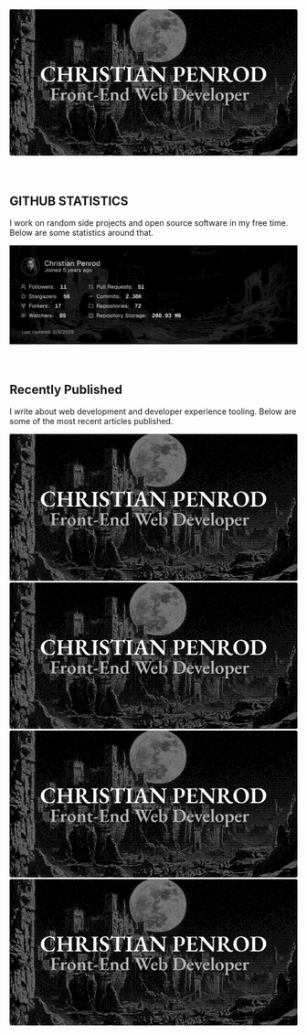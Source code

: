 
<picture>
  <source media="(prefers-color-scheme: dark)" srcset="assets/banner.dark.png?v=6d1417ae-97d4-446d-8814-1d114df4b85b" />
  <source media="(prefers-color-scheme: light)" srcset="assets/banner.light.png?v=6d1417ae-97d4-446d-8814-1d114df4b85b" />
  <img src="assets/banner.dark.png?v=6d1417ae-97d4-446d-8814-1d114df4b85b" alt="Banner" />
</picture>
<br />
<br />
<br />
<h2>GITHUB STATISTICS</h2>
<p>I work on random side projects and open source software in my free time. Below are some statistics around that.</p>
<picture>
  <source media="(min-width: 601px)" srcset="assets/statistics.png?v=6d1417ae-97d4-446d-8814-1d114df4b85b" />
  <source media="(max-width: 600px)" srcset="assets/statistics.png?v=6d1417ae-97d4-446d-8814-1d114df4b85b" />
  <img src="assets/statistics.png?v=6d1417ae-97d4-446d-8814-1d114df4b85b" alt="Github Statistics" />
</picture>
<br />
<br />
<br />
<h2>Recently Published</h2>
<p>I write about web development and developer experience tooling. Below are some of the most recent articles published.</p>
<a href="https://christianpenrod.com/blog/full-text-search-with-astro-db"><picture><source media="(min-width: 601px)" srcset="https://christianpenrod.com/blog/full-text-search-with-astro-db.png?v=6d1417ae-97d4-446d-8814-1d114df4b85b" width="48%" /><source media="(max-width: 600px)" srcset="https://christianpenrod.com/blog/full-text-search-with-astro-db.png?v=6d1417ae-97d4-446d-8814-1d114df4b85b" width="100%" /><img src="assets/banner.dark.png?v=6d1417ae-97d4-446d-8814-1d114df4b85b" alt="Full-Text Search with Astro DB" width="100%" /></picture></a>
<a href="https://christianpenrod.com/blog/summarize-blog-posts-with-typescript-and-gpt"><picture><source media="(min-width: 601px)" srcset="https://christianpenrod.com/blog/summarize-blog-posts-with-typescript-and-gpt.png?v=6d1417ae-97d4-446d-8814-1d114df4b85b" width="48%" /><source media="(max-width: 600px)" srcset="https://christianpenrod.com/blog/summarize-blog-posts-with-typescript-and-gpt.png?v=6d1417ae-97d4-446d-8814-1d114df4b85b" width="100%" /><img src="assets/banner.dark.png?v=6d1417ae-97d4-446d-8814-1d114df4b85b" alt="Summarize Blog Posts with TypeScript and GPT" width="100%" /></picture></a>
<a href="https://christianpenrod.com/blog/astro-shiki-syntax-highlighting-with-css-variables"><picture><source media="(min-width: 601px)" srcset="https://christianpenrod.com/blog/astro-shiki-syntax-highlighting-with-css-variables.png?v=6d1417ae-97d4-446d-8814-1d114df4b85b" width="48%" /><source media="(max-width: 600px)" srcset="https://christianpenrod.com/blog/astro-shiki-syntax-highlighting-with-css-variables.png?v=6d1417ae-97d4-446d-8814-1d114df4b85b" width="100%" /><img src="assets/banner.dark.png?v=6d1417ae-97d4-446d-8814-1d114df4b85b" alt="Astro Shiki Syntax Highlighting with CSS Variables" width="100%" /></picture></a>
<a href="https://christianpenrod.com/blog/tailwindcss-responsive-design-without-breakpoints"><picture><source media="(min-width: 601px)" srcset="https://christianpenrod.com/blog/tailwindcss-responsive-design-without-breakpoints.png?v=6d1417ae-97d4-446d-8814-1d114df4b85b" width="48%" /><source media="(max-width: 600px)" srcset="https://christianpenrod.com/blog/tailwindcss-responsive-design-without-breakpoints.png?v=6d1417ae-97d4-446d-8814-1d114df4b85b" width="100%" /><img src="assets/banner.dark.png?v=6d1417ae-97d4-446d-8814-1d114df4b85b" alt="Tailwind CSS Responsive Design Without Breakpoints" width="100%" /></picture></a>
